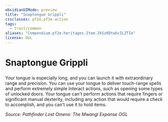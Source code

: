 ```yaml
---
obsidianUIMode: preview
title: "Snaptongue Grippli"
cssclasses: pf2e,pf2e-action
tags:
  - trait/common
aliases: "Compendium.pf2e.heritages.Item.2kSzKDtwbcILZTIe"
license: OGL
---
```

# Snaptongue Grippli

### 






Your tongue is especially long, and you can launch it with extraordinary range and precision. You can use your tongue to deliver touch-range spells and perform extremely simple Interact actions, such as opening some types of unlocked doors. Your tongue can't perform actions that require fingers or significant manual dexterity, including any action that would require a check to accomplish, and you can't use it to hold items.

*Source: Pathfinder Lost Omens: The Mwangi Expanse*
*OGL*